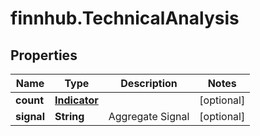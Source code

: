 # finnhub.TechnicalAnalysis

## Properties

Name | Type | Description | Notes
------------ | ------------- | ------------- | -------------
**count** | [**Indicator**](Indicator.md) |  | [optional] 
**signal** | **String** | Aggregate Signal | [optional] 


